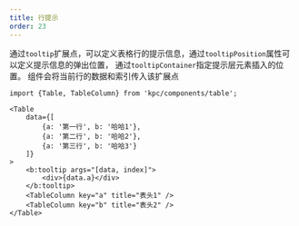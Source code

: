 ```yaml
---
title: 行提示 
order: 23
---
```


通过`tooltip`扩展点，可以定义表格行的提示信息，通过`tooltipPosition`属性可以定义提示信息的弹出位置，
通过`tooltipContainer`指定提示层元素插入的位置。
组件会将当前行的数据和索引传入该扩展点

```vdt
import {Table, TableColumn} from 'kpc/components/table';

<Table 
    data={[
        {a: '第一行', b: '哈哈1'}, 
        {a: '第二行', b: '哈哈2'},
        {a: '第三行', b: '哈哈3'}
    ]}
>
    <b:tooltip args="[data, index]">
        <div>{data.a}</div>
    </b:tooltip>
    <TableColumn key="a" title="表头1" />
    <TableColumn key="b" title="表头2" />
</Table>
```
